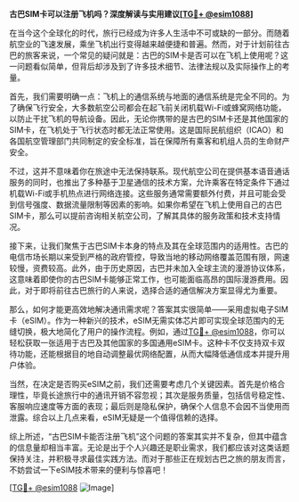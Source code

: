 **古巴SIM卡可以注册飞机吗？深度解读与实用建议[[TG💪+ @esim1088](https://t.me/s/esim1088)]**

在当今这个全球化的时代，旅行已经成为许多人生活中不可或缺的一部分。而随着航空业的飞速发展，乘坐飞机出行变得越来越便捷和普遍。然而，对于计划前往古巴的旅客来说，一个常见的疑问就是：古巴的SIM卡是否可以在飞机上使用呢？这一问题看似简单，但背后却涉及到了许多技术细节、法律法规以及实际操作上的考量。

首先，我们需要明确一点：飞机上的通信系统与地面的通信系统是完全不同的。为了确保飞行安全，大多数航空公司都会在起飞前关闭机载Wi-Fi或蜂窝网络功能，以防止干扰飞机的导航设备。因此，无论你携带的是古巴的SIM卡还是其他国家的SIM卡，在飞机处于飞行状态时都无法正常使用。这是国际民航组织（ICAO）和各国航空管理部门共同制定的安全标准，旨在保障所有乘客和机组人员的生命财产安全。

不过，这并不意味着你在旅途中无法保持联系。现代航空公司在提供基本语音通话服务的同时，也推出了多种基于卫星通信的技术方案，允许乘客在特定条件下通过机载Wi-Fi或手机热点进行网络连接。这些服务通常需要额外付费，并且可能会受到信号强度、数据流量限制等因素的影响。如果你希望在飞机上使用自己的古巴SIM卡，那么可以提前咨询相关航空公司，了解其具体的服务政策和技术支持情况。

接下来，让我们聚焦于古巴SIM卡本身的特点及其在全球范围内的适用性。古巴的电信市场长期以来受到严格的政府管控，导致当地的移动网络覆盖范围有限，网速较慢，资费较高。此外，由于历史原因，古巴并未加入全球主流的漫游协议体系，这意味着即使你的古巴SIM卡能够正常工作，也可能面临高昂的国际漫游费用。因此，对于即将前往古巴旅行的人来说，选择合适的通信解决方案显得尤为重要。

那么，如何才能更高效地解决通讯需求呢？答案其实很简单——采用虚拟电子SIM卡（eSIM）。作为一种新兴的技术，eSIM无需实体芯片即可实现全球范围内的无缝切换，极大地简化了用户的操作流程。例如，通过[TG💪+ @esim1088](https://t.me/s/esim1088)，你可以轻松获取一张适用于古巴及其他国家的多国通用eSIM卡。这种卡不仅支持双卡双待功能，还能根据目的地自动调整最优网络配置，从而大幅降低通信成本并提升用户体验。

当然，在决定是否购买eSIM之前，我们还需要考虑几个关键因素。首先是价格合理性，毕竟长途旅行中的通讯开销不容忽视；其次是服务质量，包括信号稳定性、客服响应速度等方面的表现；最后则是隐私保护，确保个人信息不会因不当使用而泄露。综合以上几点来看，eSIM无疑是一个值得信赖的选择。

综上所述，“古巴SIM卡能否注册飞机”这个问题的答案其实并不复杂，但其中蕴含的信息量却相当丰富。无论是出于个人兴趣还是职业需求，我们都应该对这类话题保持关注，并积极寻求最佳实践方法。而对于那些正在规划古巴之旅的朋友而言，不妨尝试一下eSIM技术带来的便利与惊喜吧！

[[TG💪+ @esim1088](https://t.me/s/esim1088) ![Image](https://i.postimg.cc/4NQfJmqS/Snipaste-2025-05-13-00-14-12.png)]